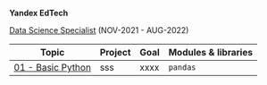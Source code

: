  **Yandex EdTech**
 
[Data Science Specialist](https://praktikum.yandex.ru/data-scientist) (NOV-2021 - AUG-2022)

| Topic | Project | Goal | Modules & libraries |
| ----------- | ----- | ----------- | ---------- | 
| [01 - Basic Python]() | sss | xxxx | `pandas` |
